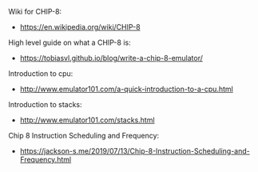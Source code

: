 Wiki for CHIP-8:
- https://en.wikipedia.org/wiki/CHIP-8

High level guide on what a CHIP-8 is:
- https://tobiasvl.github.io/blog/write-a-chip-8-emulator/

Introduction to cpu:
- http://www.emulator101.com/a-quick-introduction-to-a-cpu.html

Introduction to stacks:
- http://www.emulator101.com/stacks.html

Chip 8 Instruction Scheduling and Frequency:
- https://jackson-s.me/2019/07/13/Chip-8-Instruction-Scheduling-and-Frequency.html
